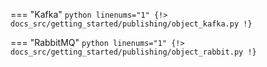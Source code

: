 === "Kafka"
    ```python linenums="1"
    {!> docs_src/getting_started/publishing/object_kafka.py !}
    ```

=== "RabbitMQ"
    ```python linenums="1"
    {!> docs_src/getting_started/publishing/object_rabbit.py !}
    ```
